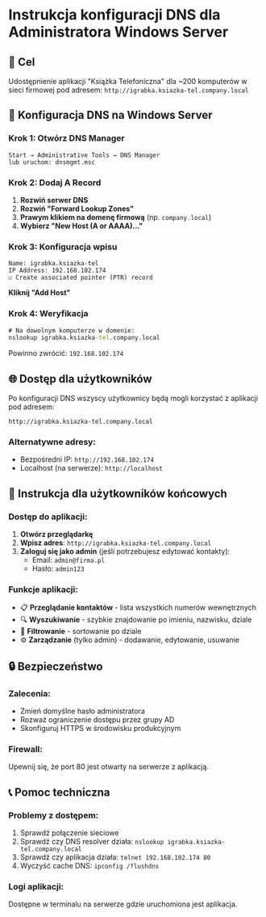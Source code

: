 # Instrukcja konfiguracji DNS dla Administratora Windows Server

## 🎯 Cel
Udostępnienie aplikacji "Książka Telefoniczna" dla ~200 komputerów w sieci firmowej pod adresem:
`http://igrabka.ksiazka-tel.company.local`

## 🔧 Konfiguracja DNS na Windows Server

### Krok 1: Otwórz DNS Manager
```
Start → Administrative Tools → DNS Manager
lub uruchom: dnsmgmt.msc
```

### Krok 2: Dodaj A Record
1. **Rozwiń serwer DNS**
2. **Rozwiń "Forward Lookup Zones"**
3. **Prawym klikiem na domenę firmową** (np. `company.local`)
4. **Wybierz "New Host (A or AAAA)..."**

### Krok 3: Konfiguracja wpisu
```
Name: igrabka.ksiazka-tel
IP Address: 192.168.102.174
☑ Create associated pointer (PTR) record
```
**Kliknij "Add Host"**

### Krok 4: Weryfikacja
```cmd
# Na dowolnym komputerze w domenie:
nslookup igrabka.ksiazka-tel.company.local
```

Powinno zwrócić: `192.168.102.174`

## 🌐 Dostęp dla użytkowników

Po konfiguracji DNS wszyscy użytkownicy będą mogli korzystać z aplikacji pod adresem:
```
http://igrabka.ksiazka-tel.company.local
```

### Alternatywne adresy:
- Bezpośredni IP: `http://192.168.102.174`
- Localhost (na serwerze): `http://localhost`

## 📱 Instrukcja dla użytkowników końcowych

### Dostęp do aplikacji:
1. **Otwórz przeglądarkę**
2. **Wpisz adres**: `http://igrabka.ksiazka-tel.company.local`
3. **Zaloguj się jako admin** (jeśli potrzebujesz edytować kontakty):
   - Email: `admin@firma.pl`
   - Hasło: `admin123`

### Funkcje aplikacji:
- 📋 **Przeglądanie kontaktów** - lista wszystkich numerów wewnętrznych
- 🔍 **Wyszukiwanie** - szybkie znajdowanie po imieniu, nazwisku, dziale
- 🏢 **Filtrowanie** - sortowanie po dziale
- ⚙️ **Zarządzanie** (tylko admin) - dodawanie, edytowanie, usuwanie

## 🔒 Bezpieczeństwo

### Zalecenia:
- Zmień domyślne hasło administratora
- Rozważ ograniczenie dostępu przez grupy AD
- Skonfiguruj HTTPS w środowisku produkcyjnym

### Firewall:
Upewnij się, że port 80 jest otwarty na serwerze z aplikacją.

## 📞 Pomoc techniczna

### Problemy z dostępem:
1. Sprawdź połączenie sieciowe
2. Sprawdź czy DNS resolver działa: `nslookup igrabka.ksiazka-tel.company.local`
3. Sprawdź czy aplikacja działa: `telnet 192.168.102.174 80`
4. Wyczyść cache DNS: `ipconfig /flushdns`

### Logi aplikacji:
Dostępne w terminalu na serwerze gdzie uruchomiona jest aplikacja.
